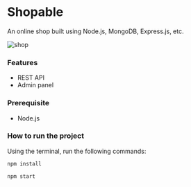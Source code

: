 # Shopable

An online shop built using Node.js, MongoDB, Express.js, etc.


![shop](https://user-images.githubusercontent.com/67159193/97809667-9105f880-1c6e-11eb-8f5c-89b580cc6410.gif)


### Features
- REST API
- Admin panel

### Prerequisite
- Node.js

### How to run the project

Using the terminal, run the following commands:

```bash
npm install
```

```bash
npm start
```
